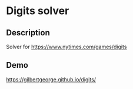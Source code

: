 # Digits solver

## Description
Solver for https://www.nytimes.com/games/digits

## Demo
https://gilbertgeorge.github.io/digits/